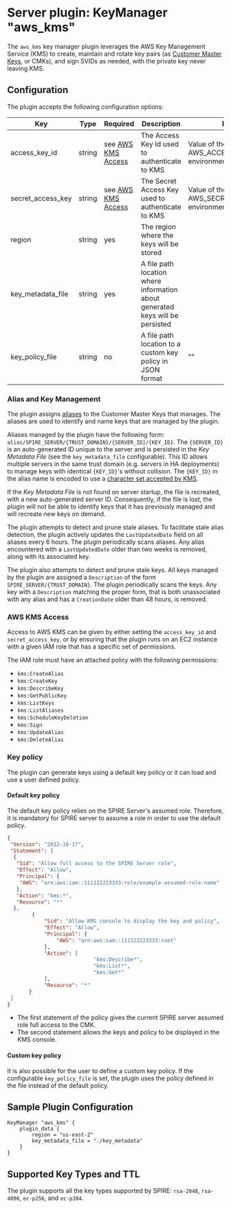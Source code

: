 # Server plugin: KeyManager "aws_kms"

The `aws_kms` key manager plugin leverages the AWS Key Management Service (KMS) to create, maintain and rotate key pairs (as [Customer Master Keys](https://docs.aws.amazon.com/kms/latest/developerguide/concepts.html#master_keys), or CMKs), and sign SVIDs as needed, with the private key never leaving KMS.

## Configuration

The plugin accepts the following configuration options:

| Key               | Type   | Required                              | Description                                             | Default                                                    |
| ----------------- | ------ | ------------------------------------- | ------------------------------------------------------- | ---------------------------------------------------------- |
| access_key_id     | string | see [AWS KMS Access](#aws-kms-access) | The Access Key Id used to authenticate to KMS           | Value of the AWS_ACCESS_KEY_ID environment variable        |
| secret_access_key | string | see [AWS KMS Access](#aws-kms-access) | The Secret Access Key used to authenticate to KMS       | Value of the AWS_SECRET_ACCESS_KEY environment variable    |
| region            | string | yes                                   | The region where the keys will be stored                |                                                            |
| key_metadata_file | string | yes                                   | A file path location where information about generated keys will be persisted    |                                   |
| key_policy_file   | string | no                                    | A file path location to a custom key policy in JSON format                       | ""                                |

### Alias and Key Management

The plugin assigns [aliases](https://docs.aws.amazon.com/kms/latest/developerguide/kms-alias.html) to the Customer Master Keys that manages. The aliases are used to identify and name keys that are managed by the plugin.

Aliases managed by the plugin have the following form: `alias/SPIRE_SERVER/{TRUST_DOMAIN}/{SERVER_ID}/{KEY_ID}`. The `{SERVER_ID}` is an auto-generated ID unique to the server and is persisted in the _Key Metadata File_ (see the `key_metadata_file` configurable). This ID allows multiple servers in the same trust domain (e.g. servers in HA deployments) to manage keys with identical `{KEY_ID}`'s without collision. The `{KEY_ID}` in the alias name is encoded to use a [character set accepted by KMS](https://docs.aws.amazon.com/kms/latest/APIReference/API_CreateAlias.html#API_CreateAlias_RequestSyntax).

If the _Key Metadata File_ is not found on server startup, the file is recreated, with a new auto-generated server ID. Consequently, if the file is lost, the plugin will not be able to identify keys that it has previously managed and will recreate new keys on demand.

The plugin attempts to detect and prune stale aliases. To facilitate stale alias detection, the plugin actively updates the `LastUpdatedDate` field on all aliases every 6 hours. The plugin periodically scans aliases. Any alias encountered with a `LastUpdatedDate` older than two weeks is removed, along with its associated key.

The plugin also attempts to detect and prune stale keys. All keys managed by the plugin are assigned a `Description` of the form `SPIRE_SERVER/{TRUST_DOMAIN}`. The plugin periodically scans the keys. Any key with a `Description` matching the proper form, that is both unassociated with any alias and has a `CreationDate` older than 48 hours, is removed.

### AWS KMS Access

Access to AWS KMS can be given by either setting the `access_key_id` and `secret_access_key`, or by ensuring that the plugin runs on an EC2 instance with a given IAM role that has a specific set of permissions.

The IAM role must have an attached policy with the following permissions:

- `kms:CreateAlias`
- `kms:CreateKey`
- `kms:DescribeKey`
- `kms:GetPublicKey`
- `kms:ListKeys`
- `kms:ListAliases`
- `kms:ScheduleKeyDeletion`
- `kms:Sign`
- `kms:UpdateAlias`
- `kms:DeleteAlias`

### Key policy

The plugin can generate keys using a default key policy or it can load and use a user defined policy.

#### Default key policy

The default key policy relies on the SPIRE Server's assumed role. Therefore, it is mandatory
for SPIRE server to assume a role in order to use the default policy.

```json
{
 "Version": "2012-10-17",
 "Statement": [
  {
   "Sid": "Allow full access to the SPIRE Server role",
   "Effect": "Allow",
   "Principal": {
    "AWS": "arn:aws:iam::111122223333:role/example-assumed-role-name"
   },
   "Action": "kms:*",
   "Resource": "*"
  },
        {
            "Sid": "Allow KMS console to display the key and policy",
            "Effect": "Allow",
            "Principal": {
                "AWS": "arn:aws:iam::111122223333:root"
            },
            "Action": [
                            "kms:Describe*",
                            "kms:List*",
                            "kms:Get*"
            ],
            "Resource": "*"
       }
 ]
}
```

- The first statement of the policy gives the current SPIRE server assumed role full access to the CMK.
- The second statement allows the keys and policy to be displayed in the KMS console.

#### Custom key policy

It is also possible for the user to define a custom key policy. If the configurable `key_policy_file`
is set, the plugin uses the policy defined in the file instead of the default policy.

## Sample Plugin Configuration

```
KeyManager "aws_kms" {
    plugin_data {        
        region = "us-east-2"
        key_metadata_file = "./key_metadata"
    }
}
```

## Supported Key Types and TTL

The plugin supports all the key types supported by SPIRE: `rsa-2048`, `rsa-4096`, `ec-p256`, and `ec-p384`.
